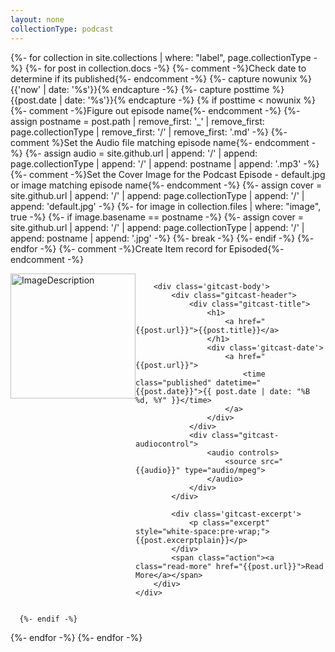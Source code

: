 ```yaml
---
layout: none
collectionType: podcast
---
```


{%- for collection in site.collections | where: "label", page.collectionType -%}
  {%- for post in collection.docs -%}
    {%- comment -%}Check date to determine if its published{%- endcomment -%}
      {%- capture nowunix %}{{'now' | date: '%s'}}{% endcapture -%}
      {%- capture posttime %}{{post.date | date: '%s'}}{% endcapture -%}
      {% if posttime < nowunix %} 
        {%- comment -%}Figure out episode name{%- endcomment -%}
          {%- assign postname = post.path | remove_first: '_' | remove_first: page.collectionType | remove_first: '/' | remove_first: '.md' -%}
        {%- comment %}Set the Audio file matching episode name{%- endcomment -%}
          {%- assign audio =  site.github.url | append: '/' | append: page.collectionType  | append: '/' | append: postname | append: '.mp3' -%}	
        {%- comment -%}Set the Cover Image for the Podcast Episode - default.jpg or image matching episode name{%- endcomment -%}
          {%- assign cover =  site.github.url | append: '/' | append: page.collectionType  | append: '/' | append: 'default.jpg' -%}
          {%- for image in collection.files | where: "image", true -%}
            {%- if image.basename == postname -%}
              {%- assign cover =  site.github.url | append: '/' | append: page.collectionType | append: '/' | append: postname | append: '.jpg' -%}
              {%- break -%}
            {%- endif -%}
          {%- endfor -%}
        {%- comment -%}Create Item record for Episoded{%- endcomment -%}
                               
<style>
.gitcast-content {
  display: flex;
}

.gitcast-body {
  flex: 1;
}

.gitcast-header {
  display: flex;
}

.gitcast-title {
  flex: 1;
}

.gitcast-title h1 {
  margin-bottom:0;
}

.gitcast-audiocontrol {
  align-self: center;
}
</style>

<article class='gitcast-artical' id='{{post.title}}'>
	<div class='gitcast-content'>
        	<div class='gitcast-cover'>
               		<img src="{{cover}}" alt="ImageDescription" width="200" height="200" />
		</div>
	  
		<div class='gitcast-body'>
			<div class="gitcast-header">
				<div class="gitcast-title">
					<h1>
						<a href="{{post.url}}">{{post.title}}</a>
					</h1>
					<div class='gitcast-date'>
						<a href="{{post.url}}">
							<time class="published" datetime="{{post.date}}">{{ post.date | date: "%B %d, %Y" }}</time>
						</a>
					</div>
				</div>
				<div class="gitcast-audiocontrol">
					<audio controls>
						<source src="{{audio}}" type="audio/mpeg">
					</audio>
				</div>
			</div>
			
			<div class='gitcast-excerpt'>
				<p class="excerpt" style="white-space:pre-wrap;">{{post.excerptplain}}</p>
			</div>
			<span class="action"><a class="read-more" href="{{post.url}}">Read More</a></span>
		</div>
	</div>
 </article>
     
      {%- endif -%}
  {%- endfor -%}
{%- endfor -%}
